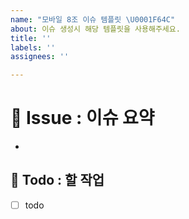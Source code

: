 ```yaml
---
name: "모바일 8조 이슈 템플릿 \U0001F64C"
about: 이슈 생성시 해당 템플릿을 사용해주세요.
title: ''
labels: ''
assignees: ''

---
```


# 🍎 Issue : 이슈 요약

<!-- 이슈에 대해 설명해주세요. -->
- 

## 📝 Todo : 할 작업

<!-- 해야 할 일을 적어주세요. -->

- [ ] todo
